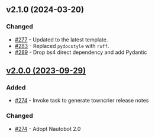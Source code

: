 
## v2.1.0 (2024-03-20)

### Changed

- [#277](https://github.com/nautobot/nautobot-app-circuit-maintenance/issues/277) - Updated to the latest template.
- [#283](https://github.com/nautobot/nautobot-app-circuit-maintenance/issues/283) - Replaced `pydocstyle` with `ruff`.
- [#289](https://github.com/nautobot/nautobot-app-circuit-maintenance/issues/289) - Drop bs4 direct dependency and add Pydantic


## [v2.0.0 (2023-09-29)](https://github.com/nautobot/nautobot-app-circuit-maintenance/releases/tag/v2.0.0)

### Added

- [#274](https://github.com/nautobot/nautobot-app-circuit-maintenance/issues/274) - Invoke task to generate towncrier release notes

### Changed

- [#274](https://github.com/nautobot/nautobot-app-circuit-maintenance/issues/274) - Adopt Nautobot 2.0
